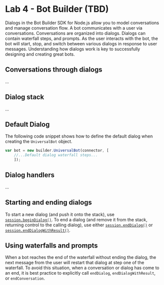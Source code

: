 # Lab 4 - Bot Builder (TBD)

Dialogs in the Bot Builder SDK for Node.js allow you to model conversations and manage conversation flow. A bot communicates with a user via conversations. Conversations are organized into dialogs. Dialogs can contain waterfall steps, and prompts. As the user interacts with the bot, the bot will start, stop, and switch between various dialogs in response to user messages. Understanding how dialogs work is key to successfully designing and creating great bots.

## Conversations through dialogs
...

## Dialog stack
...

## Default Dialog

The following code snippet shows how to define the default dialog when creating the `UniversalBot` object.

```javascript
var bot = new builder.UniversalBot(connector, [
    //...Default dialog waterfall steps...
    ]);
```
## Dialog handlers
...

## Starting and ending dialogs

To start a new dialog (and push it onto the stack), use [`session.beginDialog()`](http://docs.botframework.com/en-us/node/builder/chat-reference/classes/_botbuilder_d_.session#begindialog). To end a dialog (and remove it from the stack, returning control to the calling dialog), use either [`session.endDialog()`](http://docs.botframework.com/en-us/node/builder/chat-reference/classes/_botbuilder_d_.session#enddialog) or [`session.endDialogWithResult()`](http://docs.botframework.com/en-us/node/builder/chat-reference/classes/_botbuilder_d_.session#enddialogwithresult).

## Using waterfalls and prompts

When a bot reaches the end of the waterfall without ending the dialog, the next message from the user will restart that dialog at step one of the waterfall. To avoid this situation, when a conversation or dialog has come to an end, it is best practice to explicitly call `endDialog`, `endDialogWithResult`, or `endConversation`.
